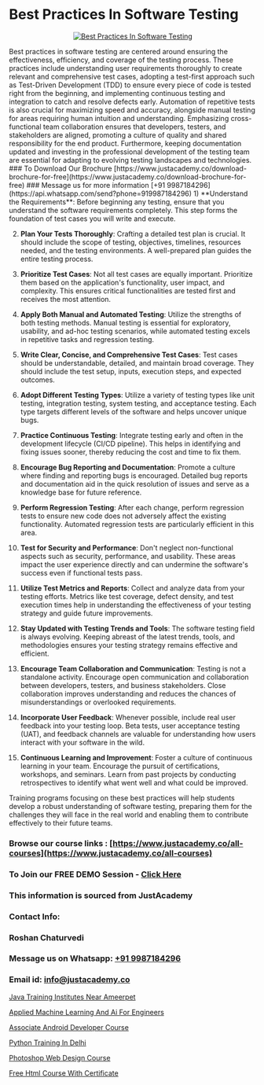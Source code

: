 # Best Practices In Software Testing

<p align="center">
  <a href="https://justacademy.co/program-detail/software-testing">
    <img src="https://justacademy.co/storage2/program_images/1704700438.webp" alt="Best Practices In Software Testing">
  </a>
</p>
Best practices in software testing are centered around ensuring the effectiveness, efficiency, and coverage of the testing process. These practices include understanding user requirements thoroughly to create relevant and comprehensive test cases, adopting a test-first approach such as Test-Driven Development (TDD) to ensure every piece of code is tested right from the beginning, and implementing continuous testing and integration to catch and resolve defects early. Automation of repetitive tests is also crucial for maximizing speed and accuracy, alongside manual testing for areas requiring human intuition and understanding. Emphasizing cross-functional team collaboration ensures that developers, testers, and stakeholders are aligned, promoting a culture of quality and shared responsibility for the end product. Furthermore, keeping documentation updated and investing in the professional development of the testing team are essential for adapting to evolving testing landscapes and technologies.
### To Download Our Brochure [https://www.justacademy.co/download-brochure-for-free](https://www.justacademy.co/download-brochure-for-free)
### Message us for more information [+91 9987184296](https://api.whatsapp.com/send?phone=919987184296)
1) **Understand the Requirements**: Before beginning any testing, ensure that you understand the software requirements completely. This step forms the foundation of test cases you will write and execute.

2) **Plan Your Tests Thoroughly**: Crafting a detailed test plan is crucial. It should include the scope of testing, objectives, timelines, resources needed, and the testing environments. A well-prepared plan guides the entire testing process.

3) **Prioritize Test Cases**: Not all test cases are equally important. Prioritize them based on the application's functionality, user impact, and complexity. This ensures critical functionalities are tested first and receives the most attention.

4) **Apply Both Manual and Automated Testing**: Utilize the strengths of both testing methods. Manual testing is essential for exploratory, usability, and ad-hoc testing scenarios, while automated testing excels in repetitive tasks and regression testing.

5) **Write Clear, Concise, and Comprehensive Test Cases**: Test cases should be understandable, detailed, and maintain broad coverage. They should include the test setup, inputs, execution steps, and expected outcomes.

6) **Adopt Different Testing Types**: Utilize a variety of testing types like unit testing, integration testing, system testing, and acceptance testing. Each type targets different levels of the software and helps uncover unique bugs.

7) **Practice Continuous Testing**: Integrate testing early and often in the development lifecycle (CI/CD pipeline). This helps in identifying and fixing issues sooner, thereby reducing the cost and time to fix them.

8) **Encourage Bug Reporting and Documentation**: Promote a culture where finding and reporting bugs is encouraged. Detailed bug reports and documentation aid in the quick resolution of issues and serve as a knowledge base for future reference.

9) **Perform Regression Testing**: After each change, perform regression tests to ensure new code does not adversely affect the existing functionality. Automated regression tests are particularly efficient in this area.

10) **Test for Security and Performance**: Don't neglect non-functional aspects such as security, performance, and usability. These areas impact the user experience directly and can undermine the software's success even if functional tests pass.

11) **Utilize Test Metrics and Reports**: Collect and analyze data from your testing efforts. Metrics like test coverage, defect density, and test execution times help in understanding the effectiveness of your testing strategy and guide future improvements.

12) **Stay Updated with Testing Trends and Tools**: The software testing field is always evolving. Keeping abreast of the latest trends, tools, and methodologies ensures your testing strategy remains effective and efficient.

13) **Encourage Team Collaboration and Communication**: Testing is not a standalone activity. Encourage open communication and collaboration between developers, testers, and business stakeholders. Close collaboration improves understanding and reduces the chances of misunderstandings or overlooked requirements.

14) **Incorporate User Feedback**: Whenever possible, include real user feedback into your testing loop. Beta tests, user acceptance testing (UAT), and feedback channels are valuable for understanding how users interact with your software in the wild.

15) **Continuous Learning and Improvement**: Foster a culture of continuous learning in your team. Encourage the pursuit of certifications, workshops, and seminars. Learn from past projects by conducting retrospectives to identify what went well and what could be improved.

Training programs focusing on these best practices will help students develop a robust understanding of software testing, preparing them for the challenges they will face in the real world and enabling them to contribute effectively to their future teams.

### Browse our course links : [https://www.justacademy.co/all-courses](https://www.justacademy.co/all-courses) 
### To Join our FREE DEMO Session - [Click Here](https://www.justacademy.co/register-for-course-demo)


### This information is sourced from JustAcademy
### Contact Info:
### Roshan Chaturvedi
### Message us on Whatsapp: [+91 9987184296](https://api.whatsapp.com/send?phone=919987184296)
### Email id: [info@justacademy.co](mailto:info@justacademy.co)
                
[Java Training Institutes Near Ameerpet](https://www.linkedin.com/pulse/java-training-institutes-near-ameerpet-justacademy-bd3gc?trackingId=DnWoSnwjAu%2BwLtAjz%2F092A%3D%3D&lipi=urn%3Ali%3Apage%3Ad_flagship3_company_admin%3BslXtfIHrQQueVkqQdxGVFw%3D%3D)

[Applied Machine Learning And Ai For Engineers](https://www.linkedin.com/pulse/applied-machine-learning-ai-engineers-justacademy-chicago-vkmmf?trackingId=T5K0AVVRt%2BeqTBFMn5lmpw%3D%3D&lipi=urn%3Ali%3Apage%3Ad_flagship3_company_admin%3BJKbgFmdjTiWIqbluH0xCXQ%3D%3D)

[Associate Android Developer Course](https://medium.com/@justacademytraining/associate-android-developer-course-161b73749491)

[Python Training In Delhi](https://medium.com/@ranemanish460/python-training-in-delhi-be8c76ec7f7d)

[Photoshop Web Design Course](https://justacademyin.github.io/justacademy/photoshop-web-design-course)

[Free Html Course With Certificate](https://justacademyin.github.io/justacademy/free-html-course-with-certificate)

